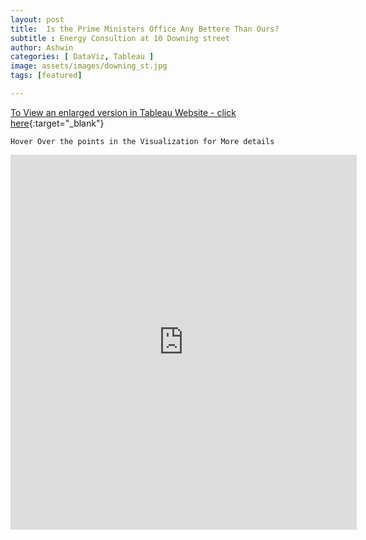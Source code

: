 ```yaml
---
layout: post
title:  Is the Prime Ministers Office Any Bettere Than Ours?
subtitle : Energy Consultion at 10 Downing street
author: Ashwin
categories: [ DataViz, Tableau ]
image: assets/images/downing_st.jpg
tags: [featured]

---
```

[To View an enlarged version in Tableau Website - click here](https://public.tableau.com/views/EC-10Downin_street-v2/Sheet1?:language=en-GB&:display_count=y&:origin=viz_share_link){:target="_blank"}

```
Hover Over the points in the Visualization for More details 
```

<iframe seamless frameborder="0" src="https://public.tableau.com/views/EC-10Downin_street-v2/Sheet1?:language=en-GB&:display_count=y&:origin=viz_share_link&:showVizHome=no" width = '110%' height = '600'></iframe>
